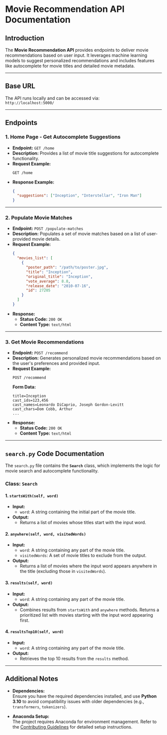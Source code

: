 # **Movie Recommendation API Documentation**

## **Introduction**

The **Movie Recommendation API** provides endpoints to deliver movie recommendations based on user input. It leverages machine learning models to suggest personalized recommendations and includes features like autocomplete for movie titles and detailed movie metadata.

---

## **Base URL**

The API runs locally and can be accessed via:  
`http://localhost:5000/`

---

## **Endpoints**

### **1. Home Page - Get Autocomplete Suggestions**

- **Endpoint:** `GET /home`  
- **Description:** Provides a list of movie title suggestions for autocomplete functionality.  
- **Request Example:**  
  ```http
  GET /home
  ```
- **Response Example:**  
  ```json
  {
    "suggestions": ["Inception", "Interstellar", "Iron Man"]
  }
  ```

---

### **2. Populate Movie Matches**

- **Endpoint:** `POST /populate-matches`  
- **Description:** Populates a set of movie matches based on a list of user-provided movie details.  
- **Request Example:**  
  ```json
  {
    "movies_list": [
      {
        "poster_path": "/path/to/poster.jpg",
        "title": "Inception",
        "original_title": "Inception",
        "vote_average": 8.8,
        "release_date": "2010-07-16",
        "id": 27205
      }
    ]
  }
  ```
- **Response:**  
  - **Status Code:** `200 OK`  
  - **Content Type:** `text/html`

---

### **3. Get Movie Recommendations**

- **Endpoint:** `POST /recommend`  
- **Description:** Generates personalized movie recommendations based on the user's preferences and provided input.  
- **Request Example:**  
  ```http
  POST /recommend
  ```
  **Form Data:**  
  ```plaintext
  title=Inception
  cast_ids=123,456
  cast_names=Leonardo DiCaprio, Joseph Gordon-Levitt
  cast_chars=Dom Cobb, Arthur
  ...
  ```
- **Response:**  
  - **Status Code:** `200 OK`  
  - **Content Type:** `text/html`

---

## **`search.py` Code Documentation**

The `search.py` file contains the **`Search`** class, which implements the logic for movie search and autocomplete functionality.

### **Class: `Search`**

#### **1. `startsWith(self, word)`**
- **Input:**  
  - `word`: A string containing the initial part of the movie title.  
- **Output:**  
  - Returns a list of movies whose titles start with the input word.  

#### **2. `anywhere(self, word, visitedWords)`**
- **Input:**  
  - `word`: A string containing any part of the movie title.  
  - `visitedWords`: A set of movie titles to exclude from the output.  
- **Output:**  
  - Returns a list of movies where the input word appears anywhere in the title (excluding those in `visitedWords`).  

#### **3. `results(self, word)`**
- **Input:**  
  - `word`: A string containing any part of the movie title.  
- **Output:**  
  - Combines results from `startsWith` and `anywhere` methods. Returns a prioritized list with movies starting with the input word appearing first.  

#### **4. `resultsTop10(self, word)`**
- **Input:**  
  - `word`: A string containing any part of the movie title.  
- **Output:**  
  - Retrieves the top 10 results from the `results` method.  

---

## **Additional Notes**

- **Dependencies:**  
  Ensure you have the required dependencies installed, and use **Python 3.10** to avoid compatibility issues with older dependencies (e.g., `transformers`, `tokenizers`).

- **Anaconda Setup:**  
  The project requires Anaconda for environment management. Refer to the [Contributing Guidelines](https://github.com/se-zeus/popcorn_pal_2.0/blob/master/CONTRIBUTING.md) for detailed setup instructions.